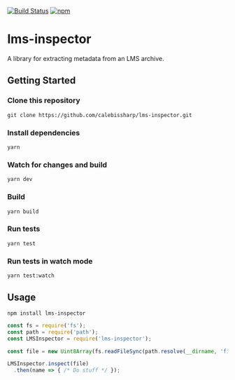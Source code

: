 [![Build Status](https://travis-ci.org/calebissharp/lms-inspector.svg?branch=master)](https://travis-ci.org/calebissharp/lms-inspector)
[![npm](https://img.shields.io/npm/v/lms-inspector.svg)](https://www.npmjs.com/package/lms-inspector)
# lms-inspector

A library for extracting metadata from an LMS archive.

## Getting Started

### Clone this repository
`git clone https://github.com/calebissharp/lms-inspector.git`

### Install dependencies
`yarn`

### Watch for changes and build
`yarn dev`

### Build
`yarn build`

### Run tests
`yarn test`

### Run tests in watch mode
`yarn test:watch`

## Usage
`npm install lms-inspector`

```javascript
const fs = require('fs');
const path = require('path');
const LMSInspector = require('lms-inspector');

const file = new Uint8Array(fs.readFileSync(path.resolve(__dirname, 'file.zip'))).buffer;

LMSInspector.inspect(file)
  .then(name => { /* Do stuff */ });
```
